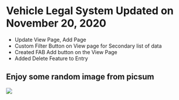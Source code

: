 # Vehicle Legal System Updated on November 20, 2020

- Update View Page, Add Page
- Custom Filter Button on View page for Secondary list of data
- Created FAB Add button on the View Page
- Added Delete Feature to Entry

## Enjoy some random image from picsum

 <img src="https://picsum.photos/seed/picsum/536/354" />
